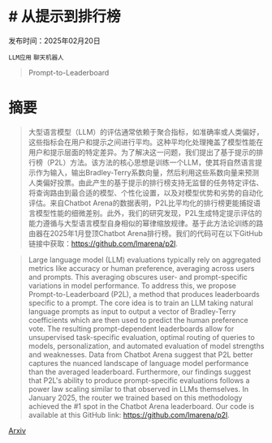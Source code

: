 # # 从提示到排行榜

发布时间：2025年02月20日

`LLM应用` `聊天机器人`

> Prompt-to-Leaderboard

# 摘要

> 大型语言模型（LLM）的评估通常依赖于聚合指标，如准确率或人类偏好，这些指标会在用户和提示之间进行平均。这种平均化处理掩盖了模型性能在用户和提示层面的特定差异。为了解决这一问题，我们提出了基于提示的排行榜（P2L）方法。该方法的核心思想是训练一个LLM，使其将自然语言提示作为输入，输出Bradley-Terry系数向量，然后利用这些系数向量来预测人类偏好投票。由此产生的基于提示的排行榜支持无监督的任务特定评估、将查询路由到最合适的模型、个性化设置，以及对模型优势和劣势的自动化评估。来自Chatbot Arena的数据表明，P2L比平均化的排行榜更能捕捉语言模型性能的细微差别。此外，我们的研究发现，P2L生成特定提示评估的能力遵循与大型语言模型自身相似的幂律缩放规律。基于此方法论训练的路由器在2025年1月登顶Chatbot Arena排行榜。我们的代码可在以下GitHub链接中获取：https://github.com/lmarena/p2l.

> Large language model (LLM) evaluations typically rely on aggregated metrics like accuracy or human preference, averaging across users and prompts. This averaging obscures user- and prompt-specific variations in model performance. To address this, we propose Prompt-to-Leaderboard (P2L), a method that produces leaderboards specific to a prompt. The core idea is to train an LLM taking natural language prompts as input to output a vector of Bradley-Terry coefficients which are then used to predict the human preference vote. The resulting prompt-dependent leaderboards allow for unsupervised task-specific evaluation, optimal routing of queries to models, personalization, and automated evaluation of model strengths and weaknesses. Data from Chatbot Arena suggest that P2L better captures the nuanced landscape of language model performance than the averaged leaderboard. Furthermore, our findings suggest that P2L's ability to produce prompt-specific evaluations follows a power law scaling similar to that observed in LLMs themselves. In January 2025, the router we trained based on this methodology achieved the \#1 spot in the Chatbot Arena leaderboard. Our code is available at this GitHub link: https://github.com/lmarena/p2l.

[Arxiv](https://arxiv.org/abs/2502.14855)